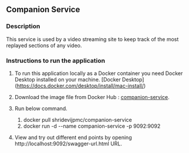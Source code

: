 ## Companion Service

### Description

This service is used by a video streaming site to keep track of the most replayed sections of any video.

### Instructions to run the application

1. To run this application locally as a Docker container you need Docker Desktop installed on your machine.
[Docker Desktop] (https://docs.docker.com/desktop/install/mac-install/)


2. Download the image file from Docker Hub : [companion-service](https://hub.docker.com/repository/docker/shridevijpmc/companion-service/general).
3. Run below command.
   1. docker pull shridevijpmc/companion-service
   2. docker run -d --name companion-service -p 9092:9092
4. View and try out different end points by opening  http://localhost:9092/swagger-url.html URL.
